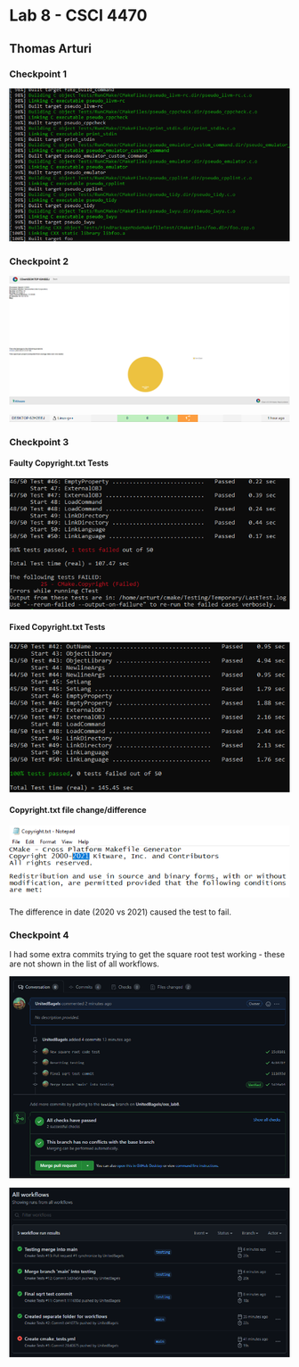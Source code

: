 # Lab 8 - CSCI 4470
## Thomas Arturi

### Checkpoint 1

![alt text](check1.PNG "ch1")

### Checkpoint 2

![alt text](check2.PNG "ch2")

![alt text](check2_exp.PNG "ch2")

### Checkpoint 3

#### Faulty Copyright.txt Tests
![alt text](check3_fail.PNG "ch3")

#### Fixed Copyright.txt Tests
![alt text](check3_pass.PNG "ch3")

#### Copyright.txt file change/difference
![alt text](check3_fix.PNG "ch3")

The difference in date (2020 vs 2021) caused the test to fail.

### Checkpoint 4

I had some extra commits trying to get the square root test working - these are not shown in the list of all workflows.

![alt text](check4_pt1.PNG "ch4")

![alt text](check4_pt2.PNG "ch4")

